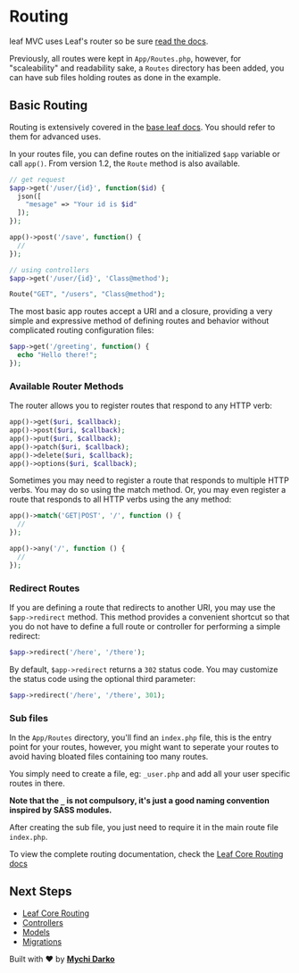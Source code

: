 # Routing

leaf MVC uses Leaf's router so be sure [read the docs](/leaf/v/2.4.3/routing/).

Previously, all routes were kept in `App/Routes.php`, however, for "scaleability" and readability sake, a `Routes` directory has been added, you can have sub files holding routes as done in the example.

## Basic Routing

<p class="alert -warning">
  Routing is extensively covered in the <a href="/#/leaf/v/2.4.3/routing/">base leaf docs</a>. You should refer to them for advanced uses.
</p>

In your routes file, you can define routes on the initialized `$app` variable or call `app()`. From version 1.2, the `Route` method is also available.

```php
// get request
$app->get('/user/{id}', function($id) {
  json([
    "mesage" => "Your id is $id"
  ]);
});

app()->post('/save', function() {
  // 
});

// using controllers
$app->get('/user/{id}', 'Class@method');

Route("GET", "/users", "Class@method");
```

The most basic app routes accept a URI and a closure, providing a very simple and expressive method of defining routes and behavior without complicated routing configuration files:

```php
$app->get('/greeting', function() {
  echo "Hello there!";
});
```

### Available Router Methods

The router allows you to register routes that respond to any HTTP verb:

```php
app()->get($uri, $callback);
app()->post($uri, $callback);
app()->put($uri, $callback);
app()->patch($uri, $callback);
app()->delete($uri, $callback);
app()->options($uri, $callback);
```

Sometimes you may need to register a route that responds to multiple HTTP verbs. You may do so using the match method. Or, you may even register a route that responds to all HTTP verbs using the any method:

```php
app()->match('GET|POST', '/', function () {
  //
});

app()->any('/', function () {
  //
});
```

### Redirect Routes

If you are defining a route that redirects to another URI, you may use the `$app->redirect` method. This method provides a convenient shortcut so that you do not have to define a full route or controller for performing a simple redirect:

```php
$app->redirect('/here', '/there');
```

By default, `$app->redirect` returns a `302` status code. You may customize the status code using the optional third parameter:

```php
$app->redirect('/here', '/there', 301);
```

### Sub files

In the `App/Routes` directory, you'll find an `index.php` file, this is the entry point for your routes, however, you might want to seperate your routes to avoid having bloated files containing too many routes.

You simply need to create a file, eg: `_user.php` and add all your user specific routes in there.

**Note that the `_` is not compulsory, it's just a good naming convention inspired by SASS modules.**

After creating the sub file, you just need to require it in the main route file `index.php`.

To view the complete routing documentation, check the [Leaf Core Routing docs](/leaf/v/2.4.3/routing/)

## Next Steps

- [Leaf Core Routing](/leaf/v/2.4.3/routing/)
- [Controllers](/leaf-mvc/v/2.0/core/controllers)
- [Models](/leaf-mvc/v/2.0/core/models)
- [Migrations](/leaf-mvc/v/2.0/database/migrations)

Built with ❤ by [**Mychi Darko**](//mychi.netlify.app)
